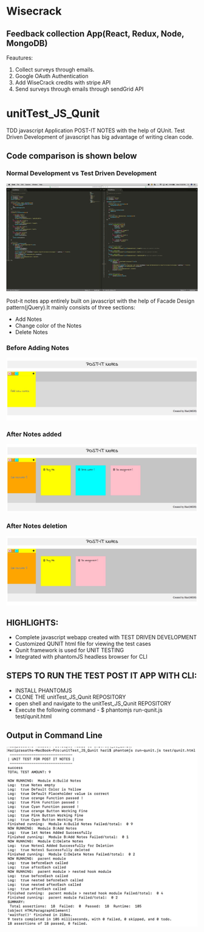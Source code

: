 # Wisecrack
## Feedback collection App(React, Redux, Node, MongoDB)

Feautures:
1. Collect surveys through emails.
2. Google OAuth Authentication
3. Add WiseCrack credits with stripe API
4. Send surveys through emails through sendGrid API

# unitTest_JS_Qunit
TDD javascript Application POST-IT NOTES with the help of QUnit. Test Driven Development of javascript has big advantage of writing clean code.

## Code comparison is shown below

### Normal Development                             vs                 Test Driven Development

![codecompare](https://github.com/haripery/unitTest_JS_Qunit/blob/master/lib/Pics/compare2.jpeg)

Post-it notes app entirely built on javascript with the help of Facade Design pattern(jQuery).It mainly consists of three sections:
- Add Notes
- Change color of the Notes
- Delete Notes

### Before Adding Notes

![beforenotes](https://github.com/haripery/unitTest_JS_Qunit/blob/master/lib/Pics/postit1_Fotor.jpg)

### After Notes added

![afternotes](https://github.com/haripery/unitTest_JS_Qunit/blob/master/lib/Pics/postit2.jpeg)

### After Notes deletion

![deletenotes](https://github.com/haripery/unitTest_JS_Qunit/blob/master/lib/Pics/deletenotes.jpeg)

## HIGHLIGHTS:
 - Complete javascript webapp created with TEST DRIVEN DEVELOPMENT
 - Customized QUNIT html file for viewing the test cases
 - Qunit framework is used for UNIT TESTING
 - Integrated with phantomJS headless browser for CLI


 ## STEPS TO RUN THE TEST POST IT APP WITH CLI:
 - INSTALL PHANTOMJS
 - CLONE THE unitTest_JS_Qunit REPOSITORY
 - open shell and navigate to the unitTest_JS_Qunit REPOSITORY
 - Execute the following command - $ phantomjs run-qunit.js test/qunit.html
 
 ## Output in Command Line
 
 ![unittest](https://github.com/haripery/unitTest_JS_Qunit/blob/master/lib/Pics/cli_unittest.jpeg)
